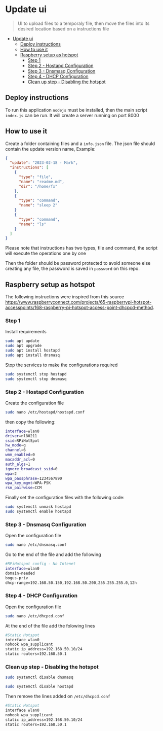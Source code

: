 # Update ui

> UI to upload files to a temporaly file, then move the files into its desired location based on a instructions file

- [Update ui](#update-ui)
  - [Deploy instructions](#deploy-instructions)
  - [How to use it](#how-to-use-it)
  - [Raspberry setup as hotspot](#raspberry-setup-as-hotspot)
    - [Step 1](#step-1)
    - [Step 2 - Hostapd Configuration](#step-2---hostapd-configuration)
    - [Step 3 - Dnsmasq Configuration](#step-3---dnsmasq-configuration)
    - [Step 4 - DHCP Configuration](#step-4---dhcp-configuration)
    - [Clean up step - Disabling the hotspot](#clean-up-step---disabling-the-hotspot)

## Deploy instructions

To run this application `nodejs` must be installed, then the main script `index.js` can be run. It will create a server running on port 8000

## How to use it

Create a folder containing files and a `info.json` file. The json file should contain the update version name, Example:

```json
{
  "update": "2023-02-18 - Mark",
  "instructions": [
    {
      "type": "file",
      "name": "readme.md",
      "dir": "/home/fx"
    },
    {
      "type": "command",
      "name": "sleep 2"
    }
    {
      "type": "command",
      "name": "ls"
    }
  ]
}
```

Please note that instructions has two types, file and command, the script will execute the operations one by one

Then the folder should be password protected to avoid someone else creating any file, the password is saved in `password` on this repo.

## Raspberry setup as hotspot

The following instructions were inspired from this source https://www.raspberryconnect.com/projects/65-raspberrypi-hotspot-accesspoints/168-raspberry-pi-hotspot-access-point-dhcpcd-method.

### Step 1

Install requirements

```bash
sudo apt update
sudo apt upgrade
sudo apt install hostapd
sudo apt install dnsmasq
```

Stop the services to make the configurations required

```bash
sudo systemctl stop hostapd
sudo systemctl stop dnsmasq
```

### Step 2 - Hostapd Configuration

Create the configuration file

```bash
sudo nano /etc/hostapd/hostapd.conf
```

then copy the following:

```bash
interface=wlan0
driver=nl80211
ssid=RPiHotSpot
hw_mode=g
channel=6
wmm_enabled=0
macaddr_acl=0
auth_algs=1
ignore_broadcast_ssid=0
wpa=2
wpa_passphrase=1234567890
wpa_key_mgmt=WPA-PSK
rsn_pairwise=CCM
```

Finally set the configuration files with the following code:

```bash
sudo systemctl unmask hostapd
sudo systemctl enable hostapd
```

### Step 3 - Dnsmasq Configuration

Open the configuration file

```bash
sudo nano /etc/dnsmasq.conf
```

Go to the end of the file and add the following

```bash
#RPiHotspot config - No Intenet
interface=wlan0
domain-needed
bogus-priv
dhcp-range=192.168.50.150,192.168.50.200,255.255.255.0,12h
```

### Step 4 - DHCP Configuration

Open the configuration file

```bash
sudo nano /etc/dhcpcd.conf
```

At the end of the file add the folowing lines

```bash
#Static Hotspot
interface wlan0
nohook wpa_supplicant
static ip_address=192.168.50.10/24
static routers=192.168.50.1
```

### Clean up step - Disabling the hotspot

```bash
sudo systemctl disable dnsmasq

sudo systemctl disable hostapd
```

Then remove the lines added on `/etc/dhcpcd.conf`

```bash
#Static Hotspot
interface wlan0
nohook wpa_supplicant
static ip_address=192.168.50.10/24
static routers=192.168.50.1
```
